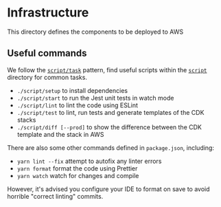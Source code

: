 # Infrastructure

This directory defines the components to be deployed to AWS

## Useful commands

We follow the [`script/task`](https://github.com/github/scripts-to-rule-them-all) pattern,
find useful scripts within the [`script`](./script) directory for common tasks.

- `./script/setup` to install dependencies
- `./script/start` to run the Jest unit tests in watch mode
- `./script/lint` to lint the code using ESLint
- `./script/test` to lint, run tests and generate templates of the CDK stacks
- `./script/diff [--prod]` to show the difference between the CDK template and the stack in AWS

There are also some other commands defined in `package.json`, including:

- `yarn lint --fix` attempt to autofix any linter errors
- `yarn format` format the code using Prettier
- `yarn watch` watch for changes and compile

However, it's advised you configure your IDE to format on save to avoid horrible "correct linting" commits.
